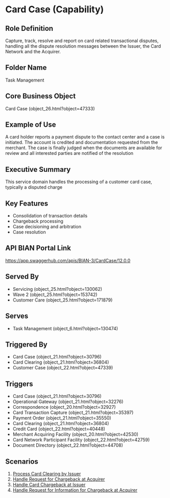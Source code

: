 # Card Case (Capability)

## Role Definition
Capture, track, resolve and report on card related transactional disputes, handling all the dispute resolution messages between the Issuer, the Card Network and the Acquirer.

## Folder Name
Task Management

## Core Business Object
Card Case (object_26.html?object=47333)

## Example of Use
A card holder reports a payment dispute to the contact center and a case is initiated. The account is credited and documentation requested from the merchant. The case is finally judged when the documents are available for review and all interested parties are notified of the resolution

## Executive Summary
This service domain handles the processing of a customer card case, typically a disputed charge

## Key Features
- Consolidation of transaction details
- Chargeback processing
- Case decisioning and arbitration
- Case resolution

## API BIAN Portal Link
https://app.swaggerhub.com/apis/BIAN-3/CardCase/12.0.0

## Served By
- Servicing (object_25.html?object=130062)
- Wave 2 (object_25.html?object=153742)
- Customer Care (object_25.html?object=171879)

## Serves
- Task Management (object_6.html?object=130474)

## Triggered By
- Card Case (object_21.html?object=30796)
- Card Clearing (object_21.html?object=36804)
- Customer Case (object_22.html?object=47339)

## Triggers
- Card Case (object_21.html?object=30796)
- Operational Gateway (object_21.html?object=32276)
- Correspondence (object_20.html?object=32927)
- Card Transaction Capture (object_21.html?object=35397)
- Payment Order (object_21.html?object=35550)
- Card Clearing (object_21.html?object=36804)
- Credit Card (object_22.html?object=40448)
- Merchant Acquiring Facility (object_20.html?object=42530)
- Card Network Participant Facility (object_22.html?object=42759)
- Document Directory (object_22.html?object=44708)

## Scenarios
1. [Process Card Clearing by Issuer](views/view_55194.html)
2. [Handle Request for Chargeback at Acquirer](views/view_55230.html)
3. [Handle Card Chargeback at Issuer](views/view_55464.html)
4. [Handle Request for Information for Chargeback at Acquirer](views/view_55149.html)
